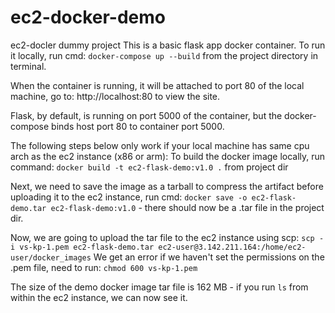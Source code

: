 # ec2-docker-demo
ec2-docler dummy project
This is a basic flask app docker container. To run it locally, run cmd: `docker-compose up --build` from the project directory in terminal. 

When the container is running, it will be attached to port 80 of the local machine, go to: http://localhost:80 to view the site. 

Flask, by default, is running on port 5000 of the container, but the docker-compose binds host port 80 to container port 5000. 

The following steps below only work if your local machine has same cpu arch as the ec2 instance (x86 or arm):
To build the docker image locally, run command: `docker build -t ec2-flask-demo:v1.0 .` from project dir

Next, we need to save the image as a tarball to compress the artifact before uploading it to the ec2 instance, run cmd: `docker save -o ec2-flask-demo.tar ec2-flask-demo:v1.0` - there should now be a .tar file in the project dir. 

Now, we are going to upload the tar file to the ec2 instance using scp: `scp -i vs-kp-1.pem ec2-flask-demo.tar ec2-user@3.142.211.164:/home/ec2-user/docker_images`
We get an error if we haven't set the permissions on the .pem file, need to run: `chmod 600 vs-kp-1.pem`

The size of the demo docker image tar file is 162 MB - if you run `ls` from within the ec2 instance, we can now see it.
